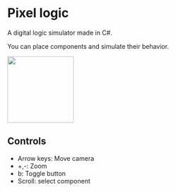 # Pixel logic
A digital logic simulator made in C#.

You can place components and simulate their behavior.

<img src="https://github.com/Matts-vdp/todo_infinite/blob/main/preview/preview.png" width="150">

## Controls
- Arrow keys: Move camera
- +,-: Zoom
- b: Toggle button
- Scroll: select component 